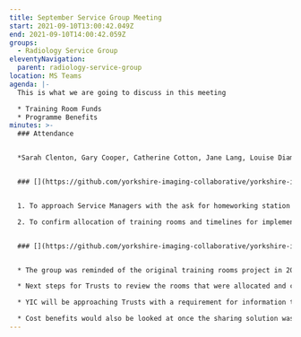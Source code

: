 ```yaml
---
title: September Service Group Meeting
start: 2021-09-10T13:00:42.049Z
end: 2021-09-10T14:00:42.059Z
groups:
  - Radiology Service Group
eleventyNavigation:
  parent: radiology-service-group
location: MS Teams
agenda: |-
  This is what we are going to discuss in this meeting

  * Training Room Funds
  * Programme Benefits
minutes: >-
  ### Attendance


  *Sarah Clenton, Gary Cooper, Catherine Cotton, Jane Lang, Louise Diamond, Ruth Kent*


  ### [](https://github.com/yorkshire-imaging-collaborative/yorkshire-imaging-collaborative.github.io/blob/master/src/meetings/2021-09-10-SM.md#actions)Actions


  1. To approach Service Managers with the ask for homeworking station data \[new for Gary Cooper]

  2. To confirm allocation of training rooms and timelines for implementation \[new for Service Managers]


  ### [](https://github.com/yorkshire-imaging-collaborative/yorkshire-imaging-collaborative.github.io/blob/master/src/meetings/2021-09-10-SM.md#key-discussion-points)Key Discussion Points


  * The group was reminded of the original training rooms project in 2019, where Trusts were asked to identify suitable rooms to be upgraded or to receive a new fit out to facilitate cross-collaborative training of staff and support the work of the Special Interest Groups. The YIC business case had set aside £182K to implement this.

  * Next steps for Trusts to review the rooms that were allocated and confirm use of them. Trusts to then commence local projects to implement the training rooms.

  * YIC will be approaching Trusts with a requirement for information to contribute to the YIC benefits plan. This includes: -Number of homeworking stations implemented -No of radiologists (HWS) & how many are doing Insource work -No of reporting radiographer (HWS) & how many are doing Insource work -Good news stories around homeworking

  * Cost benefits would also be looked at once the sharing solution was live - run a report at intervals to see how much has been spent on the central team and collaborative insourcing compared to how much would have been spent using external outsourcing companies.
---
```

